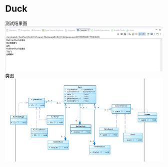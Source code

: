 # Duck
测试结果图
![test](https://github.com/09143520/Duck/blob/master/test.JPG)
类图
![pic](https://github.com/09143520/Duck/blob/master/duck.JPG)
